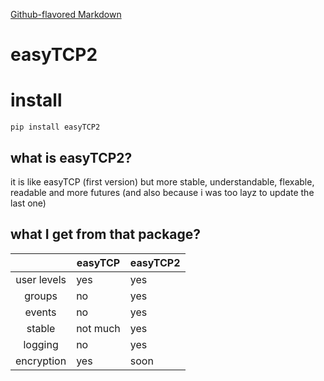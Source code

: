 [Github-flavored Markdown](https://guides.github.com/features/mastering-markdown/)
# easyTCP2

# install
`pip install easyTCP2`

## what is easyTCP2?

it is like easyTCP (first version) but more stable, understandable, flexable, readable and more futures
(and also because i was too layz to update the last one)

## what I get from that package?
|             | easyTCP  | easyTCP2 |
|:-----------:|----------|----------|
| user levels |    yes   |    yes   |
| groups      |    no    |    yes   |
| events      |    no    |    yes   |
| stable      | not much |    yes   |
| logging     |    no    |    yes   |
| encryption  |    yes   |    soon  |
